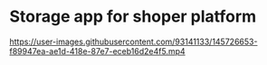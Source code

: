 # Storage app for shoper platform




https://user-images.githubusercontent.com/93141133/145726653-f89947ea-ae1d-418e-87e7-eceb16d2e4f5.mp4

